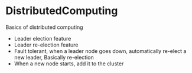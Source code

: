 # DistributedComputing
Basics of distributed computing
  - Leader election feature
  - Leader re-election feature
  - Fault tolerant, when a leader node goes down, automatically re-elect a new leader, Basically re-election
  - When a new node starts, add it to the cluster

